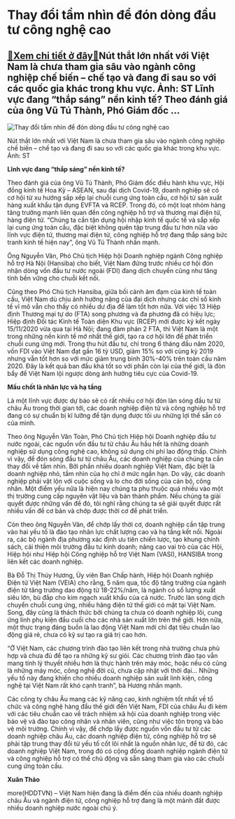 Thay đổi tầm nhìn để đón dòng đầu tư công nghệ cao
==================================================

[:gift:Xem chi tiết ở đây:gift:](https://hddtvn.com/thay-doi-tam-nhin-de-don-dong-dau-tu-cong-nghe-cao/)Nút thắt lớn nhất với Việt Nam là chưa tham gia sâu vào ngành công nghiệp chế biến – chế tạo và đang đi sau so với các quốc gia khác trong khu vực. Ảnh: ST Lĩnh vực đang “thắp sáng” nền kinh tế? Theo đánh giá của ông Vũ Tú Thành, Phó Giám đốc …
----------------------------------------------------------------------------------------------------------------------------------------------------------------------------------------------------------------------------------------------------





![Thay đổi tầm nhìn để đón dòng đầu tư công nghệ cao](https://hddtvn.com/wp-content/uploads/2021/01/0518_13-_437091.jpg "Thay đổi tầm nhìn để đón dòng đầu tư công nghệ cao")


Nút thắt lớn nhất với Việt Nam là chưa tham gia sâu vào ngành công nghiệp chế biến – chế tạo và đang đi sau so với các quốc gia khác trong khu vực. Ảnh: ST



**Lĩnh vực đang “thắp sáng” nền kinh tế?**


Theo đánh giá của ông Vũ Tú Thành, Phó Giám đốc điều hành khu vực, Hội đồng kinh tế Hoa Kỳ – ASEAN, sau đại dịch Covid-19, doanh nghiệp sẽ có cơ hội từ xu hướng sắp xếp lại chuỗi cung ứng toàn cầu, cơ hội từ sản xuất hàng xuất khẩu tận dụng EVFTA và RCEP. Trong đó, có một loạt nhóm hàng tăng trưởng mạnh liên quan đến công nghiệp hỗ trợ và thương mại điện tử, hàng điện tử. “Chúng ta cần tận dụng hội nhập kinh tế quốc tế và sắp xếp lại cung ứng toàn cầu, đặc biệt không quên tập trung đầu tư hơn nữa vào lĩnh vực điện tử, thương mại điện tử, công nghiệp hỗ trợ đang thắp sáng bức tranh kinh tế hiện nay”, ông Vũ Tú Thành nhấn mạnh.


Ông Nguyễn Vân, Phó Chủ tịch Hiệp hội Doanh nghiệp ngành Công nghiệp hỗ trợ Hà Nội (Hansiba) cho biết, Việt Nam đứng trước nhiều cơ hội đón nhận dòng vốn đầu tư nước ngoài (FDI) đang dịch chuyển cũng như tăng tính bền vững cho chuỗi kết nối.


Cũng theo Phó Chủ tịch Hansiba, giữa bối cảnh ảm đạm của kinh tế toàn cầu, Việt Nam dù chịu ảnh hưởng nặng của đại dịch nhưng các chỉ số kinh tế vĩ mô vẫn cho thấy có nhiều dư địa để làm tốt hơn nữa. Với việc 13 Hiệp định Thương mại tự do (FTA) song phương và đa phương đã có hiệu lực; Hiệp định Đối tác Kinh tế Toàn diện Khu vực (RCEP) mới được ký kết ngày 15/11/2020 vừa qua tại Hà Nội; đang đàm phán 2 FTA, thì Việt Nam là một trong những nền kinh tế mở nhất thế giới, tạo ra cơ hội lớn để phát triển chuỗi cung ứng mới. Trong thu hút đầu tư, chỉ trong 6 tháng đầu năm 2020, vốn FDI vào Việt Nam đạt gần 16 tỷ USD, giảm 15% so với cùng kỳ 2019 nhưng vẫn tốt hơn so với mức giảm trung bình 30%-40% trên toàn cầu năm 2020. Đây là kết quả ban đầu khá tốt so với phần còn lại của thế giới, là đòn bẩy để Việt Nam lội ngược dòng ảnh hưởng tiêu cực của Covid-19.


**Mấu chốt là nhân lực và hạ tầng**


Là một lĩnh vực được dự báo sẽ có rất nhiều cơ hội đón làn sóng đầu tư từ châu Âu trong thời gian tới, các doanh nghiệp điện tử và công nghiệp hỗ trợ đang có sự chuẩn bị kĩ lưỡng để tận dụng được tối ưu những lợi thế sẵn có của mình.


Theo ông Nguyễn Văn Toàn, Phó Chủ tịch Hiệp hội Doanh nghiệp đầu tư nước ngoài, các nguồn vốn đầu tư từ châu Âu hầu hết là những doanh nghiệp sử dụng công nghệ cao, không sử dụng chi phí lao động thấp. Chính vì vậy, để đón sóng đầu tư từ châu Âu, các doanh nghiệp của chúng ta cần thay đổi về tầm nhìn. Bởi phần nhiều doanh nghiệp Việt Nam, đặc biệt là doanh nghiệp nhỏ, tầm nhìn của họ chỉ ở mức ngắn hạn. Do vậy, các doanh nghiệp phải vật lộn với cuộc sống và lo cho đời sống của cán bộ, công nhân. Một điểm yếu nữa là hiện nay chúng ta phụ thuộc quá nhiều vào một thị trường cung cấp nguyên vật liệu và bán thành phẩm. Nếu chúng ta giải quyết được những vấn đề đó, tôi nghĩ rằng chúng ta sẽ giải quyết được rất nhiều vấn đề cơ bản và chớp được thời cơ để phát triển.


Còn theo ông Nguyễn Vân, để chớp lấy thời cơ, doanh nghiệp cần tập trung vào hai yếu tố là đào tạo nhân lực chất lượng cao và hạ tầng kết nối. Ngoài ra, các bộ ngành địa phương xác định ưu tiên chiến lược, tạo khung chính sách, cải thiện môi trường đầu tư kinh doanh; nâng cao vai trò của các Hội, Hiệp hội như Hiệp hội Công nghiệp hỗ trợ Việt Nam (VASI), HANSIBA trong liên kết các doanh nghiệp.


Bà Đỗ Thị Thúy Hương, Ủy viên Ban Chấp hành, Hiệp hội Doanh nghiệp Điện tử Việt Nam (VEIA) cho rằng, 5 năm qua, tốc độ tăng trưởng của ngành điện tử tăng trưởng dao động từ 18-22%/năm, là ngành có số lượng xuất siêu lớn, bù đắp cho kim ngạch xuất khẩu của cả nước. Trước làn sóng dịch chuyển chuỗi cung ứng, nhiều hãng điện tử thế giới có mặt tại Việt Nam. Song, đây cũng là thách thức bởi chúng ta chưa có doanh nghiệp lõi, cung ứng linh phụ kiện đầu cuối cho các nhà sản xuất lớn trên thế giới. Hơn nữa, một thực trạng đáng buồn là lao động Việt Nam mới chỉ đạt tiêu chuẩn lao động giá rẻ, chưa có kỹ sư tạo ra giá trị cao hơn.


“Ở Việt Nam, các chương trình đào tạo liên kết trong nhà trường chưa phù hợp và chưa đủ để tạo ra những kỹ sư giỏi. Các chương trình đào tạo vẫn mang tính lý thuyết nhiều hơn là thực hành trên máy móc, hoặc nếu có cũng là những máy móc, công nghệ đời cũ, chưa cập nhật với thời đại… Những yếu tố này đang khiến cho nhiều doanh nghiệp sản xuất linh kiện, công nghệ tại Việt Nam rất khó cạnh tranh”, bà Hương nhấn mạnh.


Các công ty châu Âu mang các kỹ năng cao, kinh nghiệm tốt nhất về tổ chức và công nghệ hàng đầu thế giới đến Việt Nam, FDI của châu Âu đi kèm với các tiêu chuẩn cao về trách nhiệm xã hội của doanh nghiệp trong việc bảo vệ và đào tạo công nhân và nhân viên, cũng như việc tôn trọng và bảo vệ môi trường. Chính vì vậy, để chớp lấy được nguồn vốn đầu tư từ các doanh nghiệp châu Âu, các doanh nghiệp điện tử, công nghiệp hỗ trợ sẽ phải tập trung thay đổi từ yếu tố cốt lõi nhất là nguồn nhân lực, để từ đó, các doanh nghiệp Việt Nam, trong đó có cộng đồng doanh nghiệp ngành điện tử và công nghiệp hỗ trợ có thể chủ động và sẵn sàng tham gia vào các chuỗi cung ứng toàn cầu.




**Xuân Thảo**



more(HDDTVN) – Việt Nam hiện đang là điểm đến của nhiều doanh nghiệp châu Âu và ngành điện tử, công nghiệp hỗ trợ đang là một mảnh đất được nhiều doanh nghiệp nước ngoài chú ý.

